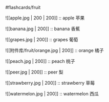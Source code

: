 
#flashcards/fruit

![[apple.jpg | 200 | 200]] :: apple 苹果
<!--SR:!2022-12-04,4,270-->

![[banana.jpg | 200]] :: banana 香蕉
<!--SR:!2022-12-04,4,270-->

![[grapes.jpg | 200]] :: grapes 葡萄
<!--SR:!2022-12-01,1,230-->

![[附件库/fruit/orange.jpg | 200]] :: orange 橘子
<!--SR:!2022-12-04,4,270-->

![[peach.jpg | 200]] :: peach 桃子
<!--SR:!2022-12-01,1,230-->

![[peer.jpg | 200]] :: peer 梨
<!--SR:!2022-12-04,4,270-->

![[strawberry.jpg | 200]] :: strawberry 草莓
<!--SR:!2022-12-01,1,230-->

![[watermelon.jpg | 200]] :: watermelon 西瓜
<!--SR:!2022-12-01,1,230-->